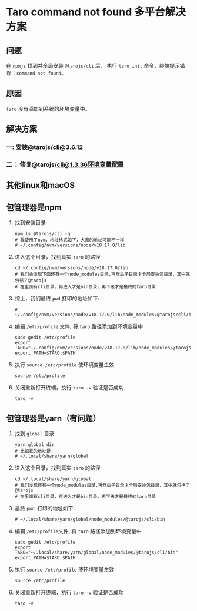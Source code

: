 # Taro command not found 多平台解决方案

## 问题
在 `npmjs` 找到并全局安装 `@tarojs/cli` 后， 执行 `taro init` 命令，终端提示错误：`command not found`。

## 原因
`taro` 没有添加到系统的环境变量中。

## 解决方案

### 一: 安装@tarojs/cli@3.6.12

### 二： 修复@tarojs/cli@1.3.36环境变量配置


## 其他linux和macOS

## 包管理器是npm
1. 找到安装目录
    ```shell
    npm ls @tarojs/cli -g
    # 我使用了nvm，地址格式如下，大家的地址可能不一样
    # ~/.config/nvm/versions/node/v18.17.0/lib
    ```
1. 进入这个目录，找到真实 `taro` 的路径
    ```shell
    cd ~/.config/nvm/versions/node/v18.17.0/lib
    # 我们会发现下面还有一个node_modules目录,再然后子目录才全局安装包目录，其中就包括了@tarojs
    # 在里面有cli目录，再进入才是bin目录，再下级才是最终的taro目录
    ```

1. 综上，我们最终 `pwd` 打印的地址如下:
    ```shell
    # ~/.config/nvm/versions/node/v18.17.0/lib/node_modules/@tarojs/cli/bin
    ```

1. 编辑 `/etc/profile` 文件, 将 `taro` 路径添加到环境变量中
    ```shell
    sudo gedit /etc/profile
    export TARO="~/.config/nvm/versions/node/v18.17.0/lib/node_modules/@tarojs/cli/bin"
    export PATH=$TARO:$PATH
    ```

1. 执行 `source /etc/profile` 使环境变量生效
    ```shell
    source /etc/profile
    ```

1. 关闭重新打开终端，执行 `taro -v` 验证是否成功
    ```shell
    taro -v
    ```

## 包管理器是yarn（有问题）

1. 找到 `global` 目录
    ```shell
    yarn global dir
    # 比如我的地址是:
    # ~/.local/share/yarn/global
    ```

1. 进入这个目录，找到真实 `taro` 的路径
    ```shell
    cd ~/.local/share/yarn/global
    # 我们发现还有一个node_modules目录,再然后子目录才全局安装包目录，其中就包括了@tarojs
    # 在里面有cli目录，再进入才是bin目录，再下级才是最终的taro目录
    ```

1. 最终 `pwd `打印的地址如下: 
    ```shell
    # ~/.local/share/yarn/global/node_modules/@tarojs/cli/bin
    ```

1. 编辑 `/etc/profile`文件, 将 `taro` 路径添加到环境变量中
    ```shell
    sudo gedit /etc/profile
    export TARO="~/.local/share/yarn/global/node_modules/@tarojs/cli/bin"
    export PATH=$TARO:$PATH
    ```

1. 执行 `source /etc/profile` 使环境变量生效
    ```shell
    source /etc/profile
    ```

1. 关闭重新打开终端，执行 `taro -v` 验证是否成功
    ```shell
    taro -v
    ```